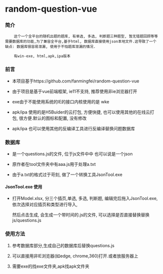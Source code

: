 # random-question-vue

### 简介

        这个一个全平台的随机出题的题库, 有单选, 多选, 判断题三种题型, 暂无错题回顾等等需要数据库的功能,为了兼容全平台,基于html, 数据库直接使用json本地文件.这导致了一个缺点: 数据库很容易泄漏, 使用于不怕题库泄漏的情况.

        有win-exe, html,apk,ipa版本

### 前言

+ 本项目基于https://github.com/fanmingfei/random-question-vue

+ 由于项目是基于vue前端框架, ie11不支持, 推荐使用非ie浏览器打开

+ exe由于不能使用系统的IE的接口内核使用的是 wke

+ apk/ipa 使用的是H5Buider的云打包, 方便快捷, 也可以使用其他的在线云打包, 很方便.默认的图标和配置, 没有修改

+ apk/ipa 也可以使用其他的反编译工具进行反编译替换问题数据库

  

### 数据库

+ 是一个questions.js的文件, 位于js文件中中 也可以说是一个json

+ 原作者在tool文件夹中有aaa.js用于处理a.txt

+ 由于a.txt的格式过于苛刻, 做了一个转换工具JsonTool.exe

#### JsonTool.exe 使用

+ 打开Model.xlsx, 分三个插页,单选, 多选, 判断题, 编辑完后拖入JsonTool.exe, 依次选择对应插页和类型进行导入,

  然后点击生成, 会生成一个带时间的.js的文件, 可以选择是否直接替换替换js/questions.js

  

### 使用方法

1. 参考数据库部分,生成自己的数据库后替换questions.js

2. 可以直接用非IE浏览器(如edge, chrome,360)打开.或者放服务器上

3. 需要exe的找exe文件夹,apk找apk文件夹


